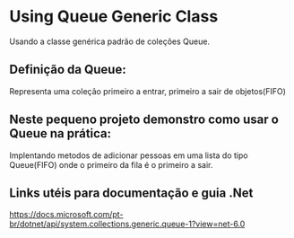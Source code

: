 # Using Queue Generic Class
Usando a classe genérica padrão de coleções Queue.

## Definição da Queue:
Representa uma coleção primeiro a entrar, primeiro a sair de objetos(FIFO)

## Neste pequeno projeto demonstro como usar o Queue na prática:
Implentando metodos de adicionar pessoas em uma lista do tipo Queue(FIFO) 
onde o primeiro da fila é o primeiro a sair.

## Links utéis para documentação e guia .Net
https://docs.microsoft.com/pt-br/dotnet/api/system.collections.generic.queue-1?view=net-6.0
